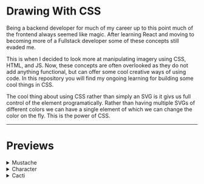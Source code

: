 # Drawing With CSS

Being a backend developer for much of my career up to this point much of the frontend always seemed like magic. After learning React and moving to becoming more of a Fullstack developer some of these concepts still evaded me.

This is when I decided to look more at manipulating imagery using CSS, HTML, and JS. Now, these concepts are often overlooked as they do not add anything functional, but can offer some cool creative ways of using code. In this repository you will find my ongoing learning for building some cool things in CSS.

The cool thing about using CSS rather than simply an SVG is it givs us full control of the element programatically. Rather than having multiple SVGs of different colors we can have a single element of which we can change the color on the fly. This is the power of CSS.

<hr />

# Previews

<details>
    <summary>Mustache</summary>

![Mustache](./Mustache/mustache.gif)

</details>

<details>
    <summary>Character</summary>

![Character](./Character/character.gif)

</details>

<details>
    <summary>Cacti</summary>

![Cacti](./Cacti/cacti.gif)

</details>
